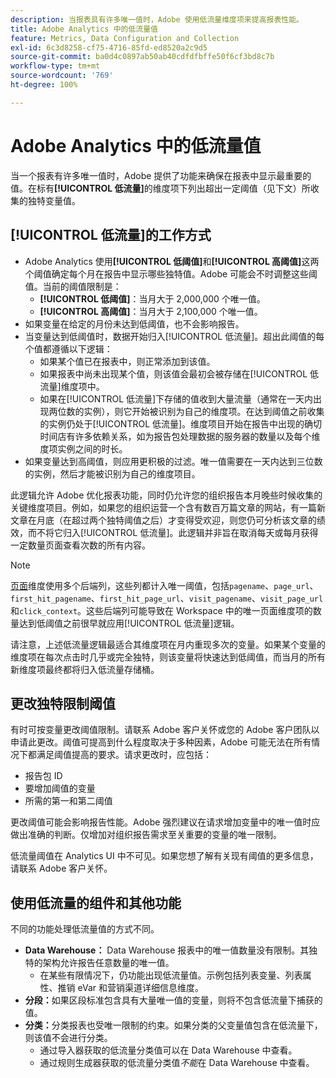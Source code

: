 ```yaml
---
description: 当报表具有许多唯一值时，Adobe 使用低流量维度项来提高报表性能。
title: Adobe Analytics 中的低流量值
feature: Metrics, Data Configuration and Collection
exl-id: 6c3d8258-cf75-4716-85fd-ed8520a2c9d5
source-git-commit: ba0d4c0897ab50ab40cdfdfbffe50f6cf3bd8c7b
workflow-type: tm+mt
source-wordcount: '769'
ht-degree: 100%

---
```


# Adobe Analytics 中的低流量值

当一个报表有许多唯一值时，Adobe 提供了功能来确保在报表中显示最重要的值。在标有&#x200B;**[!UICONTROL 低流量]**&#x200B;的维度项下列出超出一定阈值（见下文）所收集的独特变量值。

## [!UICONTROL 低流量]的工作方式

* Adobe Analytics 使用&#x200B;**[!UICONTROL 低阈值]**&#x200B;和&#x200B;**[!UICONTROL 高阈值]**&#x200B;这两个阈值确定每个月在报告中显示哪些独特值。Adobe 可能会不时调整这些阈值。当前的阈值限制是：
   * **[!UICONTROL 低阈值]**：当月大于 2,000,000 个唯一值。
   * **[!UICONTROL 高阈值]**：当月大于 2,100,000 个唯一值。
* 如果变量在给定的月份未达到低阈值，也不会影响报告。
* 当变量达到低阈值时，数据开始归入[!UICONTROL 低流量]。超出此阈值的每个值都遵循以下逻辑：
   * 如果某个值已在报表中，则正常添加到该值。
   * 如果报表中尚未出现某个值，则该值会最初会被存储在[!UICONTROL 低流量]维度项中。
   * 如果在[!UICONTROL 低流量]下存储的值收到大量流量（通常在一天内出现两位数的实例），则它开始被识别为自己的维度项。在达到阈值之前收集的实例仍处于[!UICONTROL 低流量]。维度项目开始在报告中出现的确切时间店有许多依赖关系，如为报告包处理数据的服务器的数量以及每个维度项实例之间的时长。
* 如果变量达到高阈值，则应用更积极的过滤。唯一值需要在一天内达到三位数的实例，然后才能被识别为自己的维度项目。

此逻辑允许 Adobe 优化报表功能，同时仍允许您的组织报告本月晚些时候收集的关键维度项目。例如，如果您的组织运营一个含有数百万篇文章的网站，有一篇新文章在月底（在超过两个独特阈值之后）才变得受欢迎，则您仍可分析该文章的绩效，而不将它归入[!UICONTROL 低流量]。此逻辑并非旨在取消每天或每月获得一定数量页面查看次数的所有内容。

>[!NOTE]
>[页面](../components/dimensions/page.md)维度使用多个后端列，这些列都计入唯一阈值，包括`pagename`、`page_url`、`first_hit_pagename`、`first_hit_page_url`、`visit_pagename`、`visit_page_url`和`click_context`。这些后端列可能导致在 Workspace 中的唯一页面维度项的数量达到低阈值之前很早就应用[!UICONTROL 低流量]逻辑。

请注意，上述低流量逻辑最适合其维度项在月内重现多次的变量。如果某个变量的维度项在每次点击时几乎或完全独特，则该变量将快速达到低阈值，而当月的所有新维度项最终都将归入低流量存储桶。

## 更改独特限制阈值

有时可按变量更改阈值限制。请联系 Adobe 客户关怀或您的 Adobe 客户团队以申请此更改。阈值可提高到什么程度取决于多种因素，Adobe 可能无法在所有情况下都满足阈值提高的要求。请求更改时，应包括：

* 报告包 ID
* 要增加阈值的变量
* 所需的第一和第二阈值

更改阈值可能会影响报告性能。Adobe 强烈建议在请求增加变量中的唯一值时应做出准确的判断。仅增加对组织报告需求至关重要的变量的唯一限制。

低流量阈值在 Analytics UI 中不可见。如果您想了解有关现有阈值的更多信息，请联系 Adobe 客户关怀。

## 使用低流量的组件和其他功能

不同的功能处理低流量值的方式不同。

* **Data Warehouse：** Data Warehouse 报表中的唯一值数量没有限制。其独特的架构允许报告任意数量的唯一值。
   * 在某些有限情况下，仍功能出现低流量值。示例包括列表变量、列表属性、推销 eVar 和营销渠道详细信息维度。
* **分段：**&#x200B;如果区段标准包含具有大量唯一值的变量，则将不包含低流量下捕获的值。
* **分类：**&#x200B;分类报表也受唯一限制的约束。如果分类的父变量值包含在低流量下，则该值不会进行分类。
   * 通过导入器获取的低流量分类值可以在 Data Warehouse 中查看。<!-- AN-115871 -->
   * 通过规则生成器获取的低流量分类值&#x200B;*不能*&#x200B;在 Data Warehouse 中查看。<!-- AN-122872 -->
